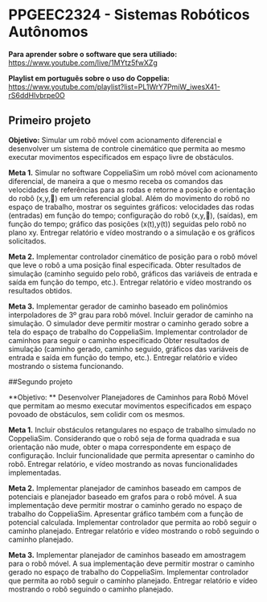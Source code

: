 # PPGEEC2324 - Sistemas Robóticos Autônomos

**Para aprender sobre o software que sera utiliado:**
https://www.youtube.com/live/1MYtz5fwXZg

**Playlist em português sobre o uso do Coppelia:**
https://www.youtube.com/playlist?list=PL1WrY7PmiW_iwesX41-rS6ddHlvbrpe0O

## Primeiro projeto

**Objetivo:** 
Simular um robô móvel com acionamento diferencial e desenvolver um sistema de controle cinemático que permita ao mesmo executar movimentos especificados em espaço livre de obstáculos. 

**Meta 1.** Simular no software CoppeliaSim um robô móvel com acionamento diferencial, de maneira a que o mesmo receba os comandos das velocidades de referências para as rodas e retorne a posição e orientação do robô (x,y,) em um referencial global. Além do movimento do robô no espaço de trabalho, mostrar os seguintes gráficos: velocidades das rodas (entradas) em função do tempo; configuração do robô (x,y,), (saídas), em função do tempo; gráfico das posições (x(t),y(t)) seguidas pelo robô no plano xy. Entregar relatório e vídeo mostrando o a simulação e os gráficos solicitados. 


**Meta 2.** Implementar controlador cinemático de posição para o robô móvel que leve o robô a uma posição final especificada. Obter resultados de simulação (caminho seguido pelo robô, gráficos das variáveis de entrada e saída em função do tempo, etc.). Entregar relatório e vídeo mostrando os resultados obtidos. 


**Meta 3.** Implementar gerador de caminho baseado em polinômios interpoladores de 3º grau para robô móvel. Incluir gerador de caminho na simulação. O simulador deve permitir mostrar o caminho gerado sobre a tela do espaço de trabalho do CoppeliaSim. Implementar controlador de caminhos para seguir o caminho especificado Obter resultados de simulação (caminho gerado, caminho seguido, gráficos das variáveis de entrada e saída em função do tempo, etc.). Entregar relatório e vídeo mostrando o sistema funcionando.


##Segundo projeto


**Objetivo: **
Desenvolver Planejadores de Caminhos para Robô Móvel que permitam ao mesmo executar movimentos especificados em espaço povoado de obstáculos, sem colidir com os mesmos. 

**Meta 1.** Incluir obstáculos retangulares no espaço de trabalho simulado no CoppeliaSim. Considerando que o robô seja de forma quadrada e sua orientação não mude, obter o mapa correspondente em espaço de configuração. Incluir funcionalidade que permita apresentar o caminho do robô. Entregar relatório, e vídeo mostrando as novas funcionalidades implementadas. 

**Meta 2.** Implementar planejador de caminhos baseado em campos de potenciais e planejador baseado em grafos para o robô móvel. A sua implementação deve permitir mostrar o caminho gerado no espaço de trabalho do CoppeliaSim. Apresentar gráfico também com a função de potencial calculada. Implementar controlador que permita ao robô seguir o caminho planejado. Entregar relatório e vídeo mostrando o robô seguindo o caminho planejado.

**Meta 3.** Implementar planejador de caminhos baseado em amostragem para o robô móvel. A sua implementação deve permitir mostrar o caminho gerado no espaço de trabalho do CoppeliaSim. Implementar controlador que permita ao robô seguir o caminho planejado. Entregar relatório e vídeo mostrando o robô seguindo o caminho planejado.
